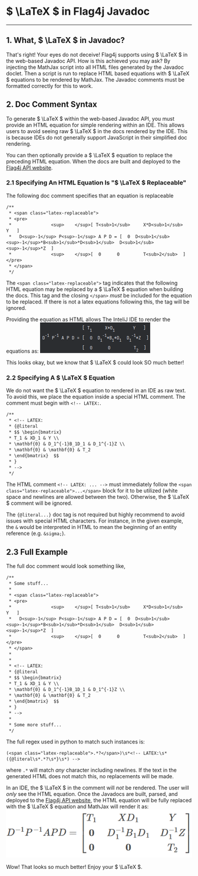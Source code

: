 # $ \LaTeX $ in Flag4j Javadoc

---

## 1. What, $ \LaTeX $ in Javadoc? 

That's right! Your eyes do not deceive!
Flag4j supports using $ \LaTeX $ in the web-based Javadoc API. How is this achieved you may ask?
By injecting the MathJax script into all HTML files generated by the Javadoc doclet. Then 
a script is run to replace HTML based equations with $ \LaTeX $ equations to be rendered by MathJax. 
The Javadoc comments must be formatted correctly for this to work.

## 2. Doc Comment Syntax
To generate $ \LaTeX $ within the web-based Javadoc API, you must provide an HTML equation
for simple rendering within an IDE. This allows users to avoid seeing raw $ \LaTeX $
in the docs rendered by the IDE. This is because IDEs do not generally support JavaScript
in their simplified doc rendering. 

You can then optionally provide a $ \LaTeX $ equation to replace the preceding HTML equation.
When the docs are built and deployed to the [Flag4j API website](https://jacobdwatters.github.io/Flag4j/).

### 2.1 Specifying An HTML Equation Is "$ \LaTeX $ Replaceable"
The following doc comment specifies that an equation is replaceable 
```
/**
 * <span class="latex-replaceable">
 * <pre>
 *               <sup>    </sup>[ T<sub>1</sub>     X*D<sub>1</sub>       Y   ]
 *   D<sup>-1</sup> P<sup>-1</sup> A P D = [  0  D<sub>1</sub><sup>-1</sup>*B<sub>1</sub>*D<sub>1</sub>  D<sub>1</sub><sup>-1</sup>*Z  ]
 *               <sup>    </sup>[  0      0         T<sub>2</sub>  ]</pre>
 * </span>
 */
```
The `<span class="latex-replaceable">` tag indicates that the following HTML equation may be replaced by
a $ \LaTeX $ equation when building the docs. This tag and the closing `</span>` <em>must</em>
be included for the equation to be replaced. If there is not a latex equations following this, the
tag will be ignored.

Providing the equation as HTML allows The  InteliJ IDE to render the equations as:
![image](../figures/intelij_doc_render.png)

This looks okay, but we know that $ \LaTeX $ could look SO much better!

### 2.2 Specifying A $ \LaTeX $ Equation
We do not want the $ \LaTeX $ equation to rendered in an IDE as raw text. To avoid this, we place
the equation inside a special HTML comment. The comment must begin with `<!-- LATEX:`.
```
/**
 * <!-- LATEX:
 * {@literal
 * $$ \begin{bmatrix}
 * T_1 & XD_1 & Y \\
 * \mathbf{0} & D_1^{-1}B_1D_1 & D_1^{-1}Z \\
 * \mathbf{0} & \mathbf{0} & T_2
 * \end{bmatrix}  $$
 * }
 * -->
 */
```

The HTML comment `<!-- LATEX: ... -->` must immediately follow the `<span 
class="latex-replaceable">...</span>`
block for it to be utilized (white space and newlines are allowed between the two). 
Otherwise, the $ \LaTeX $ comment will be ignored.

The `{@literal...}` doc tag is not required but highly recommend to avoid issues with special HTML characters.
For instance, in the given example, the `&` would be interpreted in HTML to mean the beginning of an entity reference 
(e.g. `&sigma;`).

## 2.3 Full Example
The full doc comment would look something like,
```
/**
 * Some stuff...
 *
 * <span class="latex-replaceable">
 * <pre>
 *               <sup>    </sup>[ T<sub>1</sub>     X*D<sub>1</sub>       Y   ]
 *   D<sup>-1</sup> P<sup>-1</sup> A P D = [  0  D<sub>1</sub><sup>-1</sup>*B<sub>1</sub>*D<sub>1</sub>  D<sub>1</sub><sup>-1</sup>*Z  ]
 *               <sup>    </sup>[  0      0         T<sub>2</sub>  ]</pre>
 * </span>
 *
 *
 * <!-- LATEX:
 * {@literal
 * $$ \begin{bmatrix}
 * T_1 & XD_1 & Y \\
 * \mathbf{0} & D_1^{-1}B_1D_1 & D_1^{-1}Z \\
 * \mathbf{0} & \mathbf{0} & T_2
 * \end{bmatrix}  $$
 * }
 * -->
 *
 * Some more stuff...
 */
```

The full regex used in python to match such instances is:
```
(<span class="latex-replaceable">.*?</span>)\s*<!-- LATEX:\s*({@literal\s*.*?\s*}\s*) -->
```
where `.*` will match <em>any</em> character including newlines. If the text in the generated 
HTML does not match this, no replacements will be made.

In an IDE, the $ \LaTeX $ in the comment will <em>not</em> be rendered. The user will <em>only</em> see the
HTML equation. Once the Javadocs are built, parsed, and deployed to the [Flag4j API website](https://jacobdwatters.github.io/Flag4j/),
the HTML equation will be fully replaced with the $ \LaTeX $ equation and MathJax will render it as:
![image](../figures/latex_in_javadoc.png)

Wow! That looks so much better! Enjoy your $ \LaTeX $.

